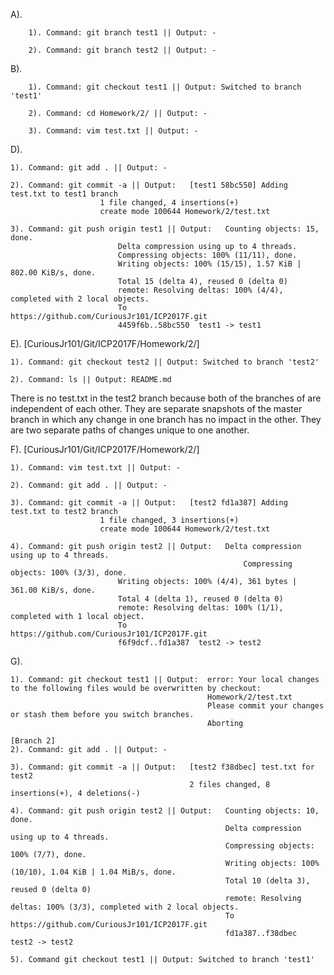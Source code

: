 A).

        1). Command: git branch test1 || Output: -

        2). Command: git branch test2 || Output: -

B).

        1). Command: git checkout test1 || Output: Switched to branch 'test1'

        2). Command: cd Homework/2/ || Output: -

        3). Command: vim test.txt || Output: -

D). 

	1). Command: git add . || Output: -

	2). Command: git commit -a || Output: 	[test1 58bc550] Adding test.txt to test1 branch
						1 file changed, 4 insertions(+)
						create mode 100644 Homework/2/test.txt

	3). Command: git push origin test1 || Output: 	Counting objects: 15, done.
							Delta compression using up to 4 threads.
							Compressing objects: 100% (11/11), done.
				 			Writing objects: 100% (15/15), 1.57 KiB | 802.00 KiB/s, done.
							Total 15 (delta 4), reused 0 (delta 0)
							remote: Resolving deltas: 100% (4/4), completed with 2 local objects.
							To https://github.com/CuriousJr101/ICP2017F.git
							4459f6b..58bc550  test1 -> test1

E). [CuriousJr101/Git/ICP2017F/Homework/2/]

	1). Command: git checkout test2 || Output: Switched to branch 'test2'

	2). Command: ls || Output: README.md

There is no test.txt in the test2 branch because both of the branches of are independent of each other. They are separate snapshots of the master branch in which any change in one branch has no impact in the other. They are two separate paths of changes unique to one another.

F). [CuriousJr101/Git/ICP2017F/Homework/2/]

	1). Command: vim test.txt || Output: -

	2). Command: git add . || Output: -

	3). Command: git commit -a || Output: 	[test2 fd1a387] Adding test.txt to test2 branch
 						1 file changed, 3 insertions(+)
 						create mode 100644 Homework/2/test.txt

	4). Command: git push origin test2 || Output: 	Delta compression using up to 4 threads.
                                                    	Compressing objects: 100% (3/3), done.
							Writing objects: 100% (4/4), 361 bytes | 361.00 KiB/s, done.
							Total 4 (delta 1), reused 0 (delta 0)
							remote: Resolving deltas: 100% (1/1), completed with 1 local object.
							To https://github.com/CuriousJr101/ICP2017F.git
   							f6f9dcf..fd1a387  test2 -> test2

G).

    1). Command: git checkout test1 || Output:  error: Your local changes to the following files would be overwritten by checkout:
                                                Homework/2/test.txt
                                                Please commit your changes or stash them before you switch branches.
                                                Aborting

    [Branch 2]
    2). Command: git add . || Output: -

    3). Command: git commit -a || Output:   [test2 f38dbec] test.txt for test2
                                            2 files changed, 8 insertions(+), 4 deletions(-)

    4). Command: git push origin test2 || Output:   Counting objects: 10, done.
                                                    Delta compression using up to 4 threads.
                                                    Compressing objects: 100% (7/7), done.
                                                    Writing objects: 100% (10/10), 1.04 KiB | 1.04 MiB/s, done.
                                                    Total 10 (delta 3), reused 0 (delta 0)
                                                    remote: Resolving deltas: 100% (3/3), completed with 2 local objects.
                                                    To https://github.com/CuriousJr101/ICP2017F.git
                                                    fd1a387..f38dbec  test2 -> test2

    5). Command git checkout test1 || Output: Switched to branch 'test1'
